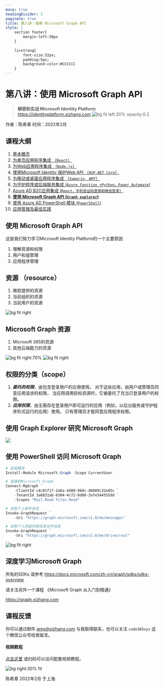 ```yaml
---
marp: true
headingDivider: 3
paginate: true
title: 第八讲：使用 Microsoft Graph API 
style: |
    section footer{
        margin-left:50px
    }
    
    li>strong{
        font-size:32px;
        padding:5px;
        background-color:#CCCCCC
    }
---
```


# 第八讲：使用 Microsoft Graph API 
> **解密和实战 Microsoft Identity Platform**  https://identityplatform.xizhang.com
![bg fit left:30% opacity:0.2](images/aad.png)


作者：陈希章
时间：2022年2月


## 课程大纲
<!--
footer: '**解密和实战 Microsoft Identity Platform**  https://identityplatform.xizhang.com'
-->

1. [基本概念](module1-overview.md)
1. [为单页应用程序集成 （`React`）](module2-spa.md)
1. [为Web应用程序集成 （`Node.js`）](module3-webapp.md)
1. [使用Microsoft Identity 保护Web API （`ASP.NET Core`）](module4-webapi.md)
1. [为移动或桌面应用程序集成 （`Xamarin, WPF`）](module5-desktop-mobile.md)
1. [为守护程序或后端服务集成 (`Azure function +Python，Power Automate`)](module6-deamon-service.md)
1. [Azure AD B2C应用集成 (`React，手机验证码登录和微信登录`） ](module7-b2c.md)
1. **[使用 Microsoft Graph API (`Graph explorer`)](module8-msgraph.md)**
1. [使用 Azure AD PowerShell 模块 (`PowerShell`)](module9-powershell.md)
1. [应用管理及最佳实践](module10-bestpractices.md)


## 使用 Microsoft Graph API

这是我们努力学习Microsoft Identity Platform的一个主要原因

1. 理解资源和权限
1. 用户和组管理
1. 应用程序管理



## 资源 （resource）

1. 微软提供的资源
1. 当前组织的资源 
1. 当前用户的资源

![bg fit right](images/resource-aad.png)

## Microsoft Graph 资源 

1. Microsoft 365的资源
1. 其他云端能力的资源

![bg fit right:70%](images/graph-resources.png)
![bg fit right](images/aad-graph.png)


## 权限的分类（scope）

1. ***委托的权限***，由包含登录用户的应用使用。 对于这些应用，由用户或管理员同意应用请求的权限， 当应用调用目标资源时，它被委托了充当已登录用户的权限。
1. ***应用权限***，由无需存在登录用户即可运行的应用（例如，以后台服务或守护程序形式运行的应用）使用。 只有管理员才能同意应用程序权限。


## 使用 Graph Explorer 研究 Microsoft Graph
<!-- _footer: '' -->
![](images/grahp-explorer.png)


## 使用 PowerShell 访问 Microsoft Graph

```powershell
# 安装模块
Install-Module Microsoft.Graph -Scope CurrentUser

# 连接到Microsoft Graph
Connect-MgGraph `
    -ClientId c4c01f17-2a6a-4d88-984c-d6089c32e85c `
    -TenantId 3a6831ab-6304-4c72-8d08-3afe544555dd `
    -Scopes "Mail.Read Files.Read"

# 读取个人邮件信息
Invoke-GraphRequest `
    -Uri "https://graph.microsoft.com/v1.0/me/messages"

# 读取个人网盘的根目录文件信息
Invoke-GraphRequest `
    -Uri "https://graph.microsoft.com/v1.0/me/drive/root"

```

![bg fit right](images/graph-consent-dialog.png)


## 深度学习Microsoft Graph
所有的SDKs 请参考 https://docs.microsoft.com/zh-cn/graph/sdks/sdks-overview

请关注另外一个课程 《Microsoft Graph 从入门到精通》

https://graph.xizhang.com 




## 课程反馈

你可以通过邮件 <ares@xizhang.com> 与我取得联系，也可以关注 `code365xyz` 这个微信公众号给我留言。

#### 视频教程

[点击这里](https://study.163.com/course/introduction.htm?courseId=1212500806&share=2&shareId=400000000620030) 或扫码可以访问配套视频教程。

![bg right:30% fit](images/videocourse.png)


陈希章 2022年2月 于上海